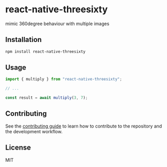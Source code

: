 # react-native-threesixty

mimic 360degree behaviour with multiple images

## Installation

```sh
npm install react-native-threesixty
```

## Usage

```js
import { multiply } from "react-native-threesixty";

// ...

const result = await multiply(3, 7);
```

## Contributing

See the [contributing guide](CONTRIBUTING.md) to learn how to contribute to the repository and the development workflow.

## License

MIT
